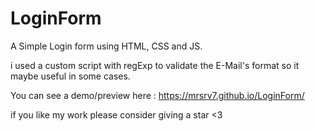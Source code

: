 # LoginForm
A Simple Login form using HTML, CSS and JS. 

i used a custom script with regExp to validate the E-Mail's format so it maybe useful in some cases.

You can see a demo/preview here : https://mrsrv7.github.io/LoginForm/

if you like my work please consider giving a star <3
